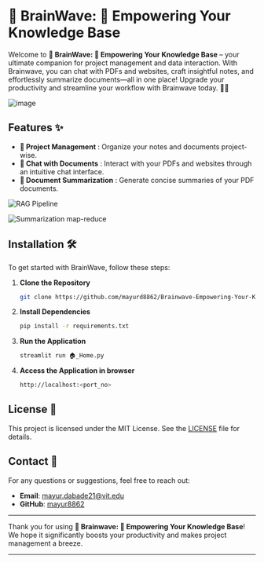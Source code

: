 # 🧠 BrainWave: 🤖 Empowering Your Knowledge Base

Welcome to **🧠 BrainWave: 🤖 Empowering Your Knowledge Base** – your ultimate companion for project management and data interaction. With Brainwave, you can chat with PDFs and websites, craft insightful notes, and effortlessly summarize documents—all in one place! Upgrade your productivity and streamline your workflow with Brainwave today. 🚀💡

![image](https://github.com/mayurd8862/Brainwave-Empowering-Your-Knowledge-Base/assets/113239727/38ac6223-a0bc-4c3c-99ed-ac8ea335e6f1)


## Features ✨
- **📂 Project Management** : Organize your notes and documents project-wise.
- **💬 Chat with Documents** : Interact with your PDFs and websites through an intuitive chat interface.
- **📝 Document Summarization** : Generate concise summaries of your PDF documents.



![RAG Pipeline](https://github.com/user-attachments/assets/9f549bd2-c162-4464-9a3d-41d6919edf69)


![Summarization map-reduce](https://github.com/user-attachments/assets/dccc4bf9-a461-4f4d-a63d-c622c56e3e30)


## Installation 🛠️
To get started with BrainWave, follow these steps:

1. **Clone the Repository**
    ```bash
    git clone https://github.com/mayurd8862/Brainwave-Empowering-Your-Knowledge-Base.git
    ```

2. **Install Dependencies**
    ```bash
    pip install -r requirements.txt
    ```

3. **Run the Application**
    ```bash
    streamlit run 🏠_Home.py
    ```
    
4. **Access the Application in browser**
   ```bash
   http://localhost:<port_no>
   ```

## License 📜
This project is licensed under the MIT License. See the [LICENSE](LICENSE) file for details.

## Contact 📧
For any questions or suggestions, feel free to reach out:

- **Email**: mayur.dabade21@vit.edu
- **GitHub**: [mayur8862](https://github.com/mayur8862)

---

Thank you for using **🧠 Brainwave: 🤖 Empowering Your Knowledge Base**! We hope it significantly boosts your productivity and makes project management a breeze.

---
